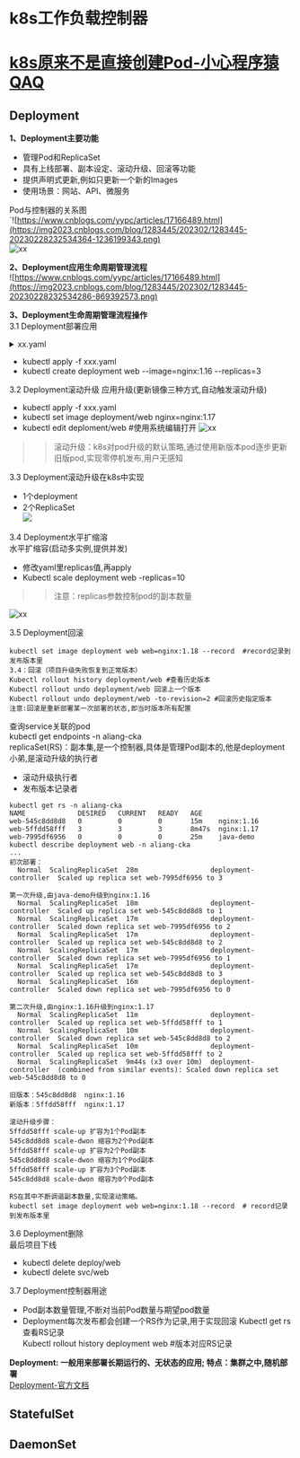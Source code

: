 # k8s工作负载控制器
# [k8s原来不是直接创建Pod-小心程序猿QAQ](https://www.toutiao.com/article/7235184706738962948/)  
## Deployment
**1、Deployment主要功能**    
- 管理Pod和ReplicaSet
- 具有上线部署、副本设定、滚动升级、回滚等功能  
- 提供声明式更新,例如只更新一个新的Images 
- 使用场景：网站、API、微服务  
 
Pod与控制器的关系图  
`![https://www.cnblogs.com/yypc/articles/17166489.html](https://img2023.cnblogs.com/blog/1283445/202302/1283445-20230228232534364-1236199343.png)  
![xx](https://ask.qcloudimg.com/http-save/yehe-6193404/dvsz4q57wz.png?imageView2/2/w/1200)   

**2、Deployment应用生命周期管理流程**  
![https://www.cnblogs.com/yypc/articles/17166489.html](https://img2023.cnblogs.com/blog/1283445/202302/1283445-20230228232534286-869392573.png) 

**3、Deployment生命周期管理流程操作**  
3.1 Deployment部署应用 
<details>
  <summary>xx.yaml</summary>
  <pre><code>
apiVersion: apps/v1
kind: Deployment
metadata:
  name: web
  namespace: aliang-cka
spec:
 replicas: 3 #pod副本预期数量 
 selector:
  matchLabels:
   app: web
 template:
  metadata:
   labels:
     app: web # Pod的副本标签
  spec:
   containers:
   - name: web
     image: nginx:1.16
  </code></pre>
</details>  

- kubectl apply -f xxx.yaml  
- kubectl create deployment web --image=nginx:1.16 --replicas=3  
 
3.2 Deployment滚动升级 
应用升级(更新镜像三种方式,自动触发滚动升级)  
- kubectl apply -f xxx.yaml  
- kubectl set image deployment/web nginx=nginx:1.17
- kubectl edit deploment/web #使用系统编辑打开
![xx](https://img2023.cnblogs.com/blog/1283445/202302/1283445-20230228233041523-1343991503.png)   
>>滚动升级：k8s对pod升级的默认策略,通过使用新版本pod逐步更新旧版pod,实现零停机发布,用户无感知  

3.3 Deployment滚动升级在k8s中实现  
- 1个deployment  
- 2个ReplicaSet  
![](https://img2023.cnblogs.com/blog/1283445/202302/1283445-20230228233041495-195266682.png)  
 
3.4 Deployment水平扩缩溶  
水平扩缩容(启动多实例,提供并发)  
- 修改yaml里replicas值,再apply  
- Kubectl scale deployment web -replicas=10  
>>注意：replicas参数控制pod的副本数量  

![xx](https://img2023.cnblogs.com/blog/1283445/202302/1283445-20230228233847579-488572200.png)  

3.5 Deployment回滚  
```
kubectl set image deployment web web=nginx:1.18 --record  #record记录到发布版本里
3.4：回滚（项目升级失败恢复到正常版本） 
Kubectl rollout history deployment/web #查看历史版本  
Kubectl rollout undo deployment/web 回滚上一个版本   
Kubectl rollout undo deployment/web -to-revision=2 #回滚历史指定版本  
注意:回滚是重新部署某一次部署的状态,即当时版本所有配置  
```
查询service关联的pod      
kubectl get endpoints -n aliang-cka  
replicaSet(RS)：副本集,是一个控制器,具体是管理Pod副本的,他是deployment小弟,是滚动升级的执行者  
- 滚动升级执行者  
- 发布版本记录者  
```
kubectl get rs -n aliang-cka
NAME             DESIRED   CURRENT   READY   AGE
web-545c8dd8d8   0         0         0       15m    nginx:1.16
web-5ffdd58fff   3         3         3       8m47s  nginx:1.17
web-7995df6956   0         0         0       25m    java-demo
kubectl describe deployment web -n aliang-cka
...
初次部署：
  Normal  ScalingReplicaSet  28m                  deployment-controller  Scaled up replica set web-7995df6956 to 3

第一次升级,由java-demo升级到nginx:1.16
  Normal  ScalingReplicaSet  18m                  deployment-controller  Scaled up replica set web-545c8dd8d8 to 1
  Normal  ScalingReplicaSet  17m                  deployment-controller  Scaled down replica set web-7995df6956 to 2
  Normal  ScalingReplicaSet  17m                  deployment-controller  Scaled up replica set web-545c8dd8d8 to 2
  Normal  ScalingReplicaSet  17m                  deployment-controller  Scaled down replica set web-7995df6956 to 1
  Normal  ScalingReplicaSet  17m                  deployment-controller  Scaled up replica set web-545c8dd8d8 to 3
  Normal  ScalingReplicaSet  16m                  deployment-controller  Scaled down replica set web-7995df6956 to 0

第二次升级,由nginx:1.16升级到nginx:1.17
  Normal  ScalingReplicaSet  11m                  deployment-controller  Scaled up replica set web-5ffdd58fff to 1
  Normal  ScalingReplicaSet  10m                  deployment-controller  Scaled down replica set web-545c8dd8d8 to 2
  Normal  ScalingReplicaSet  10m                  deployment-controller  Scaled up replica set web-5ffdd58fff to 2
  Normal  ScalingReplicaSet  9m44s (x3 over 10m)  deployment-controller  (combined from similar events): Scaled down replica set web-545c8dd8d8 to 0

旧版本：545c8dd8d8  nginx:1.16
新版本：5ffdd58fff  nginx:1.17

滚动升级步骤：
5ffdd58fff scale-up 扩容为1个Pod副本
545c8dd8d8 scale-dwon 缩容为2个Pod副本
5ffdd58fff scale-up 扩容为2个Pod副本
545c8dd8d8 scale-dwon 缩容为1个Pod副本
5ffdd58fff scale-up 扩容为3个Pod副本
545c8dd8d8 scale-dwon 缩容为0个Pod副本

RS在其中不断调谐副本数量,实现滚动策略。
kubectl set image deployment web web=nginx:1.18 --record  # record记录到发布版本里
```
3.6 Deployment删除   
最后项目下线    
- kubectl delete deploy/web  
- kubectl delete svc/web  

3.7 Deployment控制器用途  
- Pod副本数量管理,不断对当前Pod数量与期望pod数量  
- Deployment每次发布都会创建一个RS作为记录,用于实现回滚 
Kubectl get rs 查看RS记录  
Kubectl rollout history deployment web #版本对应RS记录  

**Deployment: 一般用来部署长期运行的、无状态的应用; 特点：集群之中,随机部署**  
[Deployment-官方文档](https://kubernetes.io/zh-cn/docs/concepts/workloads/controllers/deployment/)  

## StatefulSet
## DaemonSet

